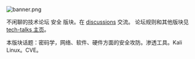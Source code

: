 ![banner.png](https://media.githubusercontent.com/media/adoyle-h/_imgs/master/github/tech-talks/banner.png)

不闲聊的技术论坛 安全 版块。在 [discussions][] 交流。
论坛规则和其他版块见 [tech-talks 主页](https://github.com/just-talks/tech-talks)。

本版块话题：密码学，网络、软件、硬件方面的安全攻防。渗透工具。Kali Linux。CVE。

[discussions]: https://github.com/just-talks/security/discussions
